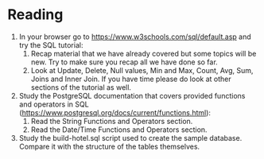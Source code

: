 # Reading

1.  In your browser go to https://www.w3schools.com/sql/default.asp and try the SQL tutorial:
    1.  Recap material that we have already covered but some topics will be new. Try to make sure you recap all we have done so far.
    2.  Look at Update, Delete, Null values, Min and Max, Count, Avg, Sum, Joins and Inner Join. If you have time please do look at other sections of the tutorial as well.
2.  Study the PostgreSQL documentation that covers provided functions and operators in SQL (https://www.postgresql.org/docs/current/functions.html):
    1.  Read the String Functions and Operators section.
    2.  Read the Date/Time Functions and Operators section.
3.  Study the build-hotel.sql script used to create the sample database.  Compare it with the structure of the tables themselves.

